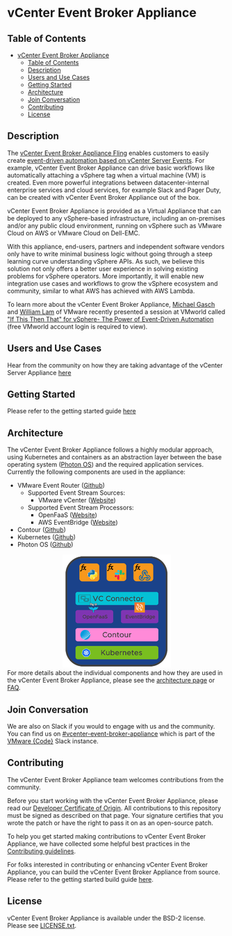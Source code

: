 # vCenter Event Broker Appliance

## Table of Contents

- [vCenter Event Broker Appliance](#vcenter-event-broker-appliance)
  - [Table of Contents](#table-of-contents)
  - [Description](#description)
  - [Users and Use Cases](#users-and-use-cases)
  - [Getting Started](#getting-started)
  - [Architecture](#architecture)
  - [Join Conversation](#join-conversation)
  - [Contributing](#contributing)
  - [License](#license)


## Description

The [vCenter Event Broker Appliance Fling](https://flings.vmware.com/vcenter-event-broker-appliance#summary) enables customers to easily create [event-driven automation based on vCenter Server Events](https://octo.vmware.com/vsphere-power-event-driven-automation/). For example, vCenter Event Broker Appliance can drive basic workflows like automatically attaching a vSphere tag when a virtual machine (VM) is created. Even more powerful integrations between datacenter-internal enterprise services and cloud services, for example Slack and Pager Duty, can be created with vCenter Event Broker Appliance out of the box.

vCenter Event Broker Appliance is provided as a Virtual Appliance that can be deployed to any vSphere-based infrastructure, including an on-premises and/or any public cloud environment, running on vSphere such as VMware Cloud on AWS or VMware Cloud on Dell-EMC.

With this appliance, end-users, partners and independent software vendors only have to write minimal business logic without going through a steep learning curve understanding vSphere APIs. As such, we believe this solution not only offers a better user experience in solving existing problems for vSphere operators. More importantly, it will enable new integration use cases and workflows to grow the vSphere ecosystem and community, similar to what AWS has achieved with AWS Lambda.

To learn more about the vCenter Event Broker Appliance, [Michael Gasch](https://github.com/embano1) and [William Lam](https://github.com/lamw/) of VMware recently presented a session at VMworld called ["If This Then That" for vSphere- The Power of Event-Driven Automation](https://videos.vmworld.com/global/2019/videoplayer/29523) (free VMworld account login is required to view).

## Users and Use Cases

Hear from the community on how they are taking advantage of the vCenter Server Appliance [here](users-and-use-cases.md)

## Getting Started

Please refer to the getting started guide [here](getting-started.md)

## Architecture

The vCenter Event Broker Appliance follows a highly modular approach, using Kubernetes and containers as an abstraction layer between the base operating system ([Photon OS](https://github.com/vmware/photon)) and the required application services. Currently the following components are used in the appliance:

- VMware Event Router ([Github](https://github.com/vmware-samples/vcenter-event-broker-appliance/vmware-event-router))
  - Supported Event Stream Sources:
    - VMware vCenter ([Website](https://www.vmware.com/products/vcenter-server.html))
  - Supported Event Stream Processors: 
    - OpenFaaS ([Website](https://www.openfaas.com/))
    - AWS EventBridge ([Website](https://aws.amazon.com/eventbridge/))
- Contour ([Github](https://github.com/projectcontour/contour))
- Kubernetes ([Github](https://github.com/kubernetes/kubernetes))
- Photon OS ([Github](https://github.com/vmware/photon))

<center><div style="height:250px;width:250px"><img src="veba-appliance-diagram.png" /></div></center>

For more details about the individual components and how they are used in the vCenter Event Broker Appliance, please see the [architecture page](architecture.md) or [FAQ](FAQ.md).

## Join Conversation

We are also on Slack if you would to engage with us and the community. You can find us on [#vcenter-event-broker-appliance](https://vmwarecode.slack.com/archives/CQLT9B5AA) which is part of the [VMware {Code}](https://code.vmware.com/web/code/join) Slack instance.

## Contributing

The vCenter Event Broker Appliance team welcomes contributions from the community.

Before you start working with the vCenter Event Broker Appliance, please read our [Developer Certificate of Origin](https://cla.vmware.com/dco). All contributions to this repository must be signed as described on that page. Your signature certifies that you wrote the patch or have the right to pass it on as an open-source patch.

To help you get started making contributions to vCenter Event Broker Appliance, we have collected some helpful best practices in the [Contributing guidelines](CONTRIBUTING.md).

For folks interested in contributing or enhancing vCenter Event Broker Appliance, you can build the vCenter Event Broker Appliance from source. Please refer to the getting started build guide [here](getting-started-build.md).

## License

vCenter Event Broker Appliance is available under the BSD-2 license. Please see [LICENSE.txt](LICENSE.txt).
